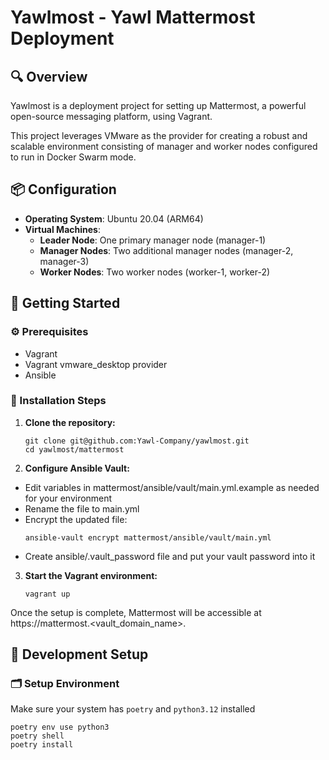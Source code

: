 # Yawlmost - Yawl Mattermost Deployment

##  🔍 Overview

Yawlmost is a deployment project for setting up Mattermost, a powerful open-source messaging platform, using Vagrant. 

This project leverages VMware as the provider for creating a robust and scalable environment consisting of manager and worker nodes configured to run in Docker Swarm mode.

## 📦 Configuration

- **Operating System**: Ubuntu 20.04 (ARM64)
- **Virtual Machines**:
   - **Leader Node**: One primary manager node (manager-1)
   - **Manager Nodes**: Two additional manager nodes (manager-2, manager-3)
   - **Worker Nodes**: Two worker nodes (worker-1, worker-2)

## 🚀 Getting Started

### ⚙️ Prerequisites

- Vagrant
- Vagrant vmware_desktop provider
- Ansible

### 🔧 Installation Steps

1. **Clone the repository:**
    ```shell
    git clone git@github.com:Yawl-Company/yawlmost.git
    cd yawlmost/mattermost
    ```

2. **Configure Ansible Vault:**
- Edit variables in mattermost/ansible/vault/main.yml.example as needed for your environment
- Rename the file to main.yml
- Encrypt the updated file:
  ```shell
  ansible-vault encrypt mattermost/ansible/vault/main.yml
  ```
- Create ansible/.vault_password file and put your vault password into it

3. **Start the Vagrant environment:**
    ```shell
    vagrant up
    ```
   
Once the setup is complete, Mattermost will be accessible at https://mattermost.<vault_domain_name>.

## 🔧 Development Setup

### 🗂 Setup Environment

Make sure your system has `poetry` and `python3.12` installed

```shell
poetry env use python3
poetry shell
poetry install
```
